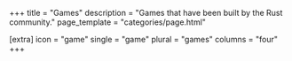 +++
title = "Games"
description = "Games that have been built by the Rust community."
page_template = "categories/page.html"

[extra]
icon = "game"
single = "game"
plural = "games"
columns = "four"
+++
